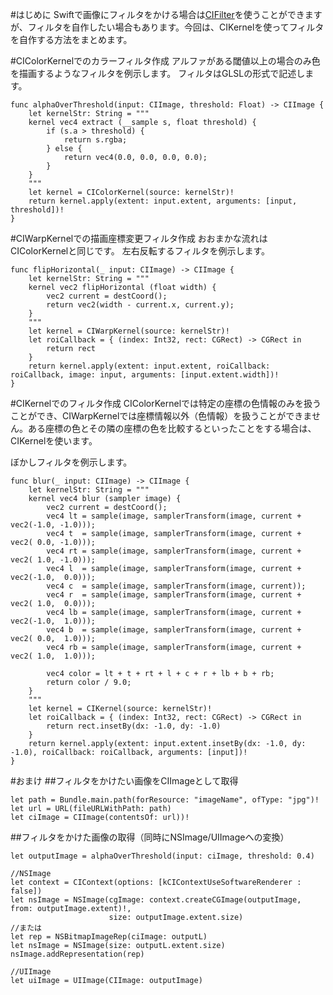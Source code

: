<!-- title:Swift：CIKernelを使ってフィルタを自作する方法 -->
#はじめに
Swiftで画像にフィルタをかける場合は[CIFilter](https://developer.apple.com/library/archive/documentation/GraphicsImaging/Reference/CoreImageFilterReference/index.html)を使うことができますが、フィルタを自作したい場合もあります。今回は、CIKernelを使ってフィルタを自作する方法をまとめます。

#CIColorKernelでのカラーフィルタ作成
アルファがある閾値以上の場合のみ色を描画するようなフィルタを例示します。
フィルタはGLSLの形式で記述します。

```swift:
func alphaOverThreshold(input: CIImage, threshold: Float) -> CIImage {
    let kernelStr: String = """
    kernel vec4 extract (__sample s, float threshold) {
        if (s.a > threshold) {
            return s.rgba;
        } else {
            return vec4(0.0, 0.0, 0.0, 0.0);
        }
    }
    """
    let kernel = CIColorKernel(source: kernelStr)!
    return kernel.apply(extent: input.extent, arguments: [input, threshold])!
}
```

#CIWarpKernelでの描画座標変更フィルタ作成
おおまかな流れはCIColorKernelと同じです。
左右反転するフィルタを例示します。

```swift:例
func flipHorizontal(_ input: CIImage) -> CIImage {
    let kernelStr: String = """
    kernel vec2 flipHorizontal (float width) {
        vec2 current = destCoord();
        return vec2(width - current.x, current.y);
    }
    """
    let kernel = CIWarpKernel(source: kernelStr)!
    let roiCallback = { (index: Int32, rect: CGRect) -> CGRect in
        return rect
    }
    return kernel.apply(extent: input.extent, roiCallback: roiCallback, image: input, arguments: [input.extent.width])!
}
```

#CIKernelでのフィルタ作成
CIColorKernelでは特定の座標の色情報のみを扱うことができ、CIWarpKernelでは座標情報以外（色情報）を扱うことができません。ある座標の色とその隣の座標の色を比較するといったことをする場合は、CIKernelを使います。

ぼかしフィルタを例示します。

```swift:例
func blur(_ input: CIImage) -> CIImage {
    let kernelStr: String = """
    kernel vec4 blur (sampler image) {
        vec2 current = destCoord();
        vec4 lt = sample(image, samplerTransform(image, current + vec2(-1.0, -1.0)));
        vec4 t  = sample(image, samplerTransform(image, current + vec2( 0.0, -1.0)));
        vec4 rt = sample(image, samplerTransform(image, current + vec2( 1.0, -1.0)));
        vec4 l  = sample(image, samplerTransform(image, current + vec2(-1.0,  0.0)));
        vec4 c  = sample(image, samplerTransform(image, current));
        vec4 r  = sample(image, samplerTransform(image, current + vec2( 1.0,  0.0)));
        vec4 lb = sample(image, samplerTransform(image, current + vec2(-1.0,  1.0)));
        vec4 b  = sample(image, samplerTransform(image, current + vec2( 0.0,  1.0)));
        vec4 rb = sample(image, samplerTransform(image, current + vec2( 1.0,  1.0)));
            
        vec4 color = lt + t + rt + l + c + r + lb + b + rb;
        return color / 9.0;
    }
    """
    let kernel = CIKernel(source: kernelStr)!
    let roiCallback = { (index: Int32, rect: CGRect) -> CGRect in
        return rect.insetBy(dx: -1.0, dy: -1.0)
    }
    return kernel.apply(extent: input.extent.insetBy(dx: -1.0, dy: -1.0), roiCallback: roiCallback, arguments: [input])!
}
```

#おまけ
##フィルタをかけたい画像をCIImageとして取得

```swift:例
let path = Bundle.main.path(forResource: "imageName", ofType: "jpg")!
let url = URL(fileURLWithPath: path)
let ciImage = CIImage(contentsOf: url))!
```

##フィルタをかけた画像の取得（同時にNSImage/UIImageへの変換）

```swift:
let outputImage = alphaOverThreshold(input: ciImage, threshold: 0.4)
 
//NSImage
let context = CIContext(options: [kCIContextUseSoftwareRenderer : false])
let nsImage = NSImage(cgImage: context.createCGImage(outputImage, from: outputImage.extent)!, 
                      size: outputImage.extent.size)
//または
let rep = NSBitmapImageRep(ciImage: outputL)
let nsImage = NSImage(size: outputL.extent.size)
nsImage.addRepresentation(rep)

//UIImage
let uiImage = UIImage(CIImage: outputImage)
```
